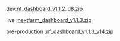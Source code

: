 





dev:[nf_dashboard_v1.1.2_d8.zip](https://github.com/user-attachments/files/18907150/nf_dashboard_v1.1.2_d8.zip)

live :[nextfarm_dashboard_v1.1.3.zip](https://github.com/user-attachments/files/19305029/nextfarm_dashboard_v1.1.3.zip)



pre-production :[nf_dashboard_v1.1.3_v14.zip](https://github.com/user-attachments/files/19315998/nf_dashboard_v1.1.3_v14.zip)
